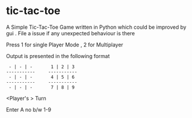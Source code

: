 # tic-tac-toe
A Simple Tic-Tac-Toe Game written in Python which could be improved by gui . File a issue if any unexpected behaviour is there

Press 1 for single Player Mode , 2 for Multiplayer

Output is presented in the following format

     - | - | -       1 | 2 | 3 
    -----------     -----------
     - | - | -       4 | 5 | 6 
    -----------     -----------
     - | - | -       7 | 8 | 9 
 
<Player's > Turn

Enter A no b/w 1-9

